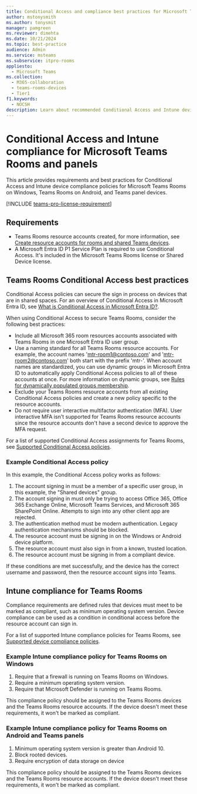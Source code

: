 ```yaml
---
title: Conditional Access and compliance best practices for Microsoft Teams Rooms
author: mstonysmith
ms.author: tonysmit
manager: pamgreen
ms.reviewer: dimehta
ms.date: 10/21/2024
ms.topic: best-practice
audience: Admin
ms.service: msteams
ms.subservice: itpro-rooms
appliesto: 
  - Microsoft Teams
ms.collection: 
  - M365-collaboration
  - teams-rooms-devices
  - Tier1
f1.keywords: 
  - NOCSH
description: Learn about recommended Conditional Access and Intune device compliance policies and best practices for Microsoft Teams Rooms.
---
```


# Conditional Access and Intune compliance for Microsoft Teams Rooms and panels

This article provides requirements and best practices for Conditional Access and Intune device compliance policies for Microsoft Teams Rooms on Windows, Teams Rooms on Android, and Teams panel devices.

[!INCLUDE [teams-pro-license-requirement](../includes/teams-pro-license-requirement.md)]

## Requirements

- Teams Rooms resource accounts created, for more information, see [Create resource accounts for rooms and shared Teams devices](create-resource-account.md).
- A Microsoft Entra ID P1 Service Plan is required to use Conditional Access. It's included in the Microsoft Teams Rooms license or Shared Device license.

## Teams Rooms Conditional Access best practices

Conditional Access policies can secure the sign in process on devices that are in shared spaces. For an overview of Conditional Access in Microsoft Entra ID, see [What is Conditional Access in Microsoft Entra ID?](/azure/active-directory/conditional-access/overview).

When using Conditional Access to secure Teams Rooms, consider the following best practices:

- Include all Microsoft 365 room resources accounts associated with Teams Rooms in one Microsoft Entra ID user group.
- Use a naming standard for all Teams Rooms resource accounts. For example, the account names 'mtr-room1@contoso.com' and 'mtr-room2@contoso.com' both start with the prefix 'mtr-'. When account names are standardized, you can use dynamic groups in Microsoft Entra ID to automatically apply Conditional Access policies to all of these accounts at once. For more information on dynamic groups, see [Rules for dynamically populated groups membership](/azure/active-directory/enterprise-users/groups-dynamic-membership).
- Exclude your Teams Rooms resource accounts from all existing Conditional Access policies and create a new policy specific to the resource accounts.
- Do not require user interactive multifactor authentication (MFA). User interactive MFA isn't supported for Teams Rooms resource accounts since the resource accounts don't have a second device to approve the MFA request.

For a list of supported Conditional Access assignments for Teams Rooms, see [Supported Conditional Access policies](supported-ca-and-compliance-policies.md#supported-conditional-access-policies).

### Example Conditional Access policy

In this example, the Conditional Access policy works as follows:

1. The account signing in must be a member of a specific user group, in this example, the "Shared devices" group.
2. The account signing in must only be trying to access Office 365, Office 365 Exchange Online, Microsoft Teams Services, and Microsoft 365 SharePoint Online. Attempts to sign into any other client app are rejected.
3. The authentication method must be modern authentication. Legacy authentication mechanisms should be blocked.
4. The resource account must be signing in on the Windows or Android device platform.
5. The resource account must also sign in from a known, trusted location.
6. The resource account must be signing in from a compliant device.

If these conditions are met successfully, and the device has the correct username and password, then the resource account signs into Teams.

## Intune compliance for Teams Rooms

Compliance requirements are defined rules that devices must meet to be marked as compliant, such as minimum operating system version. Device compliance can be used as a condition in conditional access before the resource account can sign in.

For a list of supported Intune compliance policies for Teams Rooms, see [Supported device compliance policies](supported-ca-and-compliance-policies.md#supported-device-compliance-policies).

### Example Intune compliance policy for Teams Rooms on Windows

1. Require that a firewall is running on Teams Rooms on Windows.
2. Require a minimum operating system version.
3. Require that Microsoft Defender is running on Teams Rooms.

This compliance policy should be assigned to the Teams Rooms devices and the Teams Rooms resource accounts. If the device doesn't meet these requirements, it won't be marked as compliant.

### Example Intune compliance policy for Teams Rooms on Android and Teams panels

1. Minimum operating system version is greater than Android 10.
2. Block rooted devices.
3. Require encryption of data storage on device

This compliance policy should be assigned to the Teams Rooms devices and the Teams Rooms resource accounts.  If the device doesn't meet these requirements, it won't be marked as compliant.
